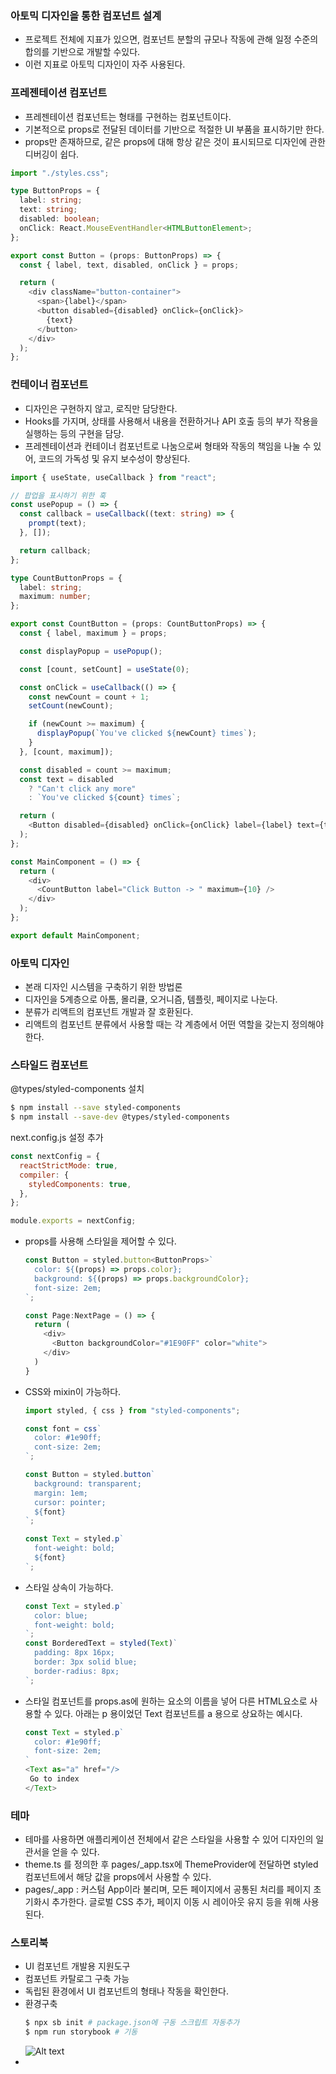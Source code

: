 ### 아토믹 디자인을 통한 컴포넌트 설계

- 프로젝트 전체에 지표가 있으면, 컴포넌트 분할의 규모나 작동에 관해 일정 수준의 합의를 기반으로 개발할 수있다.
- 이런 지표로 아토믹 디자인이 자주 사용된다.

### 프레젠테이션 컴포넌트

- 프레젠테이션 컴포넌트는 형태를 구현하는 컴포넌트이다.
- 기본적으로 props로 전달된 데이터를 기반으로 적절한 UI 부품을 표시하기만 한다.
- props만 존재하므로, 같은 props에 대해 항상 같은 것이 표시되므로 디자인에 관한 디버깅이 쉽다.

```typescript
import "./styles.css";

type ButtonProps = {
  label: string;
  text: string;
  disabled: boolean;
  onClick: React.MouseEventHandler<HTMLButtonElement>;
};

export const Button = (props: ButtonProps) => {
  const { label, text, disabled, onClick } = props;

  return (
    <div className="button-container">
      <span>{label}</span>
      <button disabled={disabled} onClick={onClick}>
        {text}
      </button>
    </div>
  );
};
```

### 컨테이너 컴포넌트

- 디자인은 구현하지 않고, 로직만 담당한다.
- Hooks를 가지며, 상태를 사용해서 내용을 전환하거나 API 호출 등의 부가 작용을 실행하는 등의 구현을 담당.
- 프레젠테이션과 컨테이너 컴포넌트로 나눔으로써 형태와 작동의 책임을 나눌 수 있어, 코드의 가독성 및 유지 보수성이 향상된다.

```typescript
import { useState, useCallback } from "react";

// 팝업을 표시하기 위한 훅
const usePopup = () => {
  const callback = useCallback((text: string) => {
    prompt(text);
  }, []);

  return callback;
};

type CountButtonProps = {
  label: string;
  maximum: number;
};

export const CountButton = (props: CountButtonProps) => {
  const { label, maximum } = props;

  const displayPopup = usePopup();

  const [count, setCount] = useState(0);

  const onClick = useCallback(() => {
    const newCount = count + 1;
    setCount(newCount);

    if (newCount >= maximum) {
      displayPopup(`You've clicked ${newCount} times`);
    }
  }, [count, maximum]);

  const disabled = count >= maximum;
  const text = disabled
    ? "Can't click any more"
    : `You've clicked ${count} times`;

  return (
    <Button disabled={disabled} onClick={onClick} label={label} text={text} />
  );
};

const MainComponent = () => {
  return (
    <div>
      <CountButton label="Click Button -> " maximum={10} />
    </div>
  );
};

export default MainComponent;
```

### 아토믹 디자인

- 본래 디자인 시스템을 구축하기 위한 방법론
- 디자인을 5계층으로 아톰, 몰리큘, 오거니즘, 템플릿, 페이지로 나눈다.
- 분류가 리액트의 컴포넌트 개발과 잘 호환된다.
- 리액트의 컴포넌트 분류에서 사용할 때는 각 계층에서 어떤 역할을 갖는지 정의해야 한다.

### 스타일드 컴포넌트

@types/styled-components 설치

```bash
$ npm install --save styled-components
$ npm install --save-dev @types/styled-components
```

next.config.js 설정 추가

```javascript
const nextConfig = {
  reactStrictMode: true,
  compiler: {
    styledComponents: true,
  },
};

module.exports = nextConfig;
```

- props를 사용해 스타일을 제어할 수 있다.

  ```typescript
  const Button = styled.button<ButtonProps>`
    color: ${(props) => props.color};
    background: ${(props) => props.backgroundColor};
    font-size: 2em;
  `;

  const Page:NextPage = () => {
    return (
      <div>
        <Button backgroundColor="#1E90FF" color="white">
      </div>
    )
  }
  ```

- CSS와 mixin이 가능하다.

  ```typescript
  import styled, { css } from "styled-components";

  const font = css`
    color: #1e90ff;
    cont-size: 2em;
  `;

  const Button = styled.button`
    background: transparent;
    margin: 1em;
    cursor: pointer;
    ${font}
  `;

  const Text = styled.p`
    font-weight: bold;
    ${font}
  `;
  ```

- 스타일 상속이 가능하다.

  ```typescript
  const Text = styled.p`
    color: blue;
    font-weight: bold;
  `;
  const BorderedText = styled(Text)`
    padding: 8px 16px;
    border: 3px solid blue;
    border-radius: 8px;
  `;
  ```

- 스타일 컴포넌트를 props.as에 원하는 요소의 이름을 넣어 다른 HTML요소로 사용할 수 있다. 아래는 p 용이었던 Text 컴포넌트를 a 용으로 상요하는 예시다.

  ```typescript
  const Text = styled.p`
    color: #1e90ff;
    font-size: 2em;
  `
  <Text as="a" href="/>
   Go to index
  </Text>
  ```

### 테마

- 테마를 사용하면 애플리케이션 전체에서 같은 스타일을 사용할 수 있어 디자인의 일관서을 얻을 수 있다.
- theme.ts 를 정의한 후 pages/\_app.tsx에 ThemeProvider에 전달하면 styled 컴포넌트에서 해당 값을 props에서 사용할 수 있다.
- pages/\_app : 커스텀 App이라 불리며, 모든 페이지에서 공통된 처리를 페이지 초기화시 추가한다. 글로벌 CSS 추가, 페이지 이동 시 레이아웃 유지 등을 위해 사용된다.

### 스토리북

- UI 컴포넌트 개발용 지원도구
- 컴포넌트 카탈로그 구축 가능
- 독립된 환경에서 UI 컴포넌트의 형태나 작동을 확인한다.
- 환경구축
  ```bash
  $ npx sb init # package.json에 구동 스크립트 자동추가
  $ npm run storybook # 기동
  ```
  ![Alt text](image-3.png)
-
